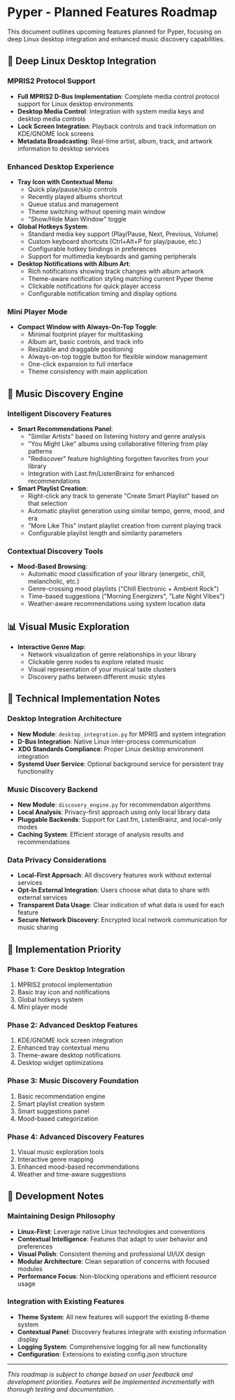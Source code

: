 # Pyper - Planned Features Roadmap

This document outlines upcoming features planned for Pyper, focusing on deep Linux desktop integration and enhanced music discovery capabilities.

## 🐧 Deep Linux Desktop Integration

### MPRIS2 Protocol Support
- **Full MPRIS2 D-Bus Implementation**: Complete media control protocol support for Linux desktop environments
- **Desktop Media Control**: Integration with system media keys and desktop media controls
- **Lock Screen Integration**: Playback controls and track information on KDE/GNOME lock screens
- **Metadata Broadcasting**: Real-time artist, album, track, and artwork information to desktop services

### Enhanced Desktop Experience
- **Tray Icon with Contextual Menu**: 
  - Quick play/pause/skip controls
  - Recently played albums shortcut
  - Queue status and management
  - Theme switching without opening main window
  - "Show/Hide Main Window" toggle
- **Global Hotkeys System**:
  - Standard media key support (Play/Pause, Next, Previous, Volume)
  - Custom keyboard shortcuts (Ctrl+Alt+P for play/pause, etc.)
  - Configurable hotkey bindings in preferences
  - Support for multimedia keyboards and gaming peripherals
- **Desktop Notifications with Album Art**:
  - Rich notifications showing track changes with album artwork
  - Theme-aware notification styling matching current Pyper theme
  - Clickable notifications for quick player access
  - Configurable notification timing and display options

### Mini Player Mode
- **Compact Window with Always-On-Top Toggle**:
  - Minimal footprint player for multitasking
  - Album art, basic controls, and track info
  - Resizable and draggable positioning
  - Always-on-top toggle button for flexible window management
  - One-click expansion to full interface
  - Theme consistency with main application

## 🎵 Music Discovery Engine

### Intelligent Discovery Features
- **Smart Recommendations Panel**:
  - "Similar Artists" based on listening history and genre analysis
  - "You Might Like" albums using collaborative filtering from play patterns
  - "Rediscover" feature highlighting forgotten favorites from your library
  - Integration with Last.fm/ListenBrainz for enhanced recommendations
- **Smart Playlist Creation**:
  - Right-click any track to generate "Create Smart Playlist" based on that selection
  - Automatic playlist generation using similar tempo, genre, mood, and era
  - "More Like This" instant playlist creation from current playing track
  - Configurable playlist length and similarity parameters

### Contextual Discovery Tools
- **Mood-Based Browsing**:
  - Automatic mood classification of your library (energetic, chill, melancholic, etc.)
  - Genre-crossing mood playlists ("Chill Electronic + Ambient Rock")
  - Time-based suggestions ("Morning Energizers", "Late Night Vibes")
  - Weather-aware recommendations using system location data



## 📊 Visual Music Exploration
- **Interactive Genre Map**:
  - Network visualization of genre relationships in your library
  - Clickable genre nodes to explore related music
  - Visual representation of your musical taste clusters
  - Discovery paths between different music styles

## 🔧 Technical Implementation Notes

### Desktop Integration Architecture
- **New Module**: `desktop_integration.py` for MPRIS and system integration
- **D-Bus Integration**: Native Linux inter-process communication
- **XDG Standards Compliance**: Proper Linux desktop environment integration
- **Systemd User Service**: Optional background service for persistent tray functionality

### Music Discovery Backend
- **New Module**: `discovery_engine.py` for recommendation algorithms
- **Local Analysis**: Privacy-first approach using only local library data
- **Pluggable Backends**: Support for Last.fm, ListenBrainz, and local-only modes
- **Caching System**: Efficient storage of analysis results and recommendations

### Data Privacy Considerations
- **Local-First Approach**: All discovery features work without external services
- **Opt-In External Integration**: Users choose what data to share with external services
- **Transparent Data Usage**: Clear indication of what data is used for each feature
- **Secure Network Discovery**: Encrypted local network communication for music sharing

## 🎯 Implementation Priority

### Phase 1: Core Desktop Integration
1. MPRIS2 protocol implementation
2. Basic tray icon and notifications
3. Global hotkeys system
4. Mini player mode

### Phase 2: Advanced Desktop Features
1. KDE/GNOME lock screen integration
2. Enhanced tray contextual menu
3. Theme-aware desktop notifications
4. Desktop widget optimizations

### Phase 3: Music Discovery Foundation
1. Basic recommendation engine
2. Smart playlist creation system
3. Smart suggestions panel
4. Mood-based categorization

### Phase 4: Advanced Discovery Features
1. Visual music exploration tools
2. Interactive genre mapping
3. Enhanced mood-based recommendations
4. Weather and time-aware suggestions

## 📝 Development Notes

### Maintaining Design Philosophy
- **Linux-First**: Leverage native Linux technologies and conventions
- **Contextual Intelligence**: Features that adapt to user behavior and preferences
- **Visual Polish**: Consistent theming and professional UI/UX design
- **Modular Architecture**: Clean separation of concerns with focused modules
- **Performance Focus**: Non-blocking operations and efficient resource usage

### Integration with Existing Features
- **Theme System**: All new features will support the existing 8-theme system
- **Contextual Panel**: Discovery features integrate with existing information display
- **Logging System**: Comprehensive logging for all new functionality
- **Configuration**: Extensions to existing config.json structure

---

*This roadmap is subject to change based on user feedback and development priorities. Features will be implemented incrementally with thorough testing and documentation.* 